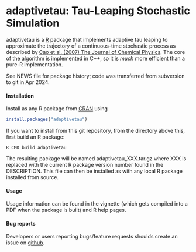 # adaptivetau: Tau-Leaping Stochastic Simulation

adaptivetau is a [R](https://www.r-project.org) package that implements adaptive tau leaping to approximate the trajectory of a continuous-time stochastic process as described by [Cao et al. (2007) The Journal of Chemical Physics](https://doi.org/10.1063%2F1.2745299).  The core of the algorithm is implemented in C++, so it is *much* more efficient than a pure-R implementation.

See NEWS file for package history; code was transferred from subversion to git in Apr 2024.

#### Installation

Install as any R package from [CRAN](https://CRAN.R-project.org/package=adaptivetau) using
```r
install.packages("adaptivetau")
```

If you want to install from this git repository, from the directory above this, first build an R package:
```
R CMD build adaptivetau
```
The resulting package will be named adaptivetau_XXX.tar.gz where XXX is replaced with the current R package version number found in the DESCRIPTION.  This file can then be installed as with any local R package installed from source.

#### Usage

Usage information can be found in the vignette (which gets compiled into a PDF when the package is built) and R help pages.


#### Bug reports
Developers or users reporting bugs/feature requests shoulds create an issue on [github](https://github.com/plfjohnson/adaptivetau/issues).
